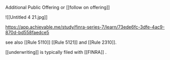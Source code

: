 Additional Public Offering or [[follow on offering]]

![[Untitled 4 21.jpg]]

https://app.achievable.me/study/finra-series-7/learn/73ede6fc-3dfe-4ac9-870d-bd558faedce5


see also [[Rule 5110]] [[Rule 5121]] and [[Rule 2310]].

[[underwriting]] is typically filed with [[FINRA]] .
